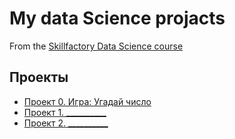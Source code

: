 # My data Science projacts
From the [Skillfactory Data Science course](https:/skillfactory.ru/data-scientist)

## Проекты

* [Проект 0. Игра: Угадай число](https://github.com/Mbarhatov/sf_data_science/tree/main/project_0)
* [Проект 1. __________](__________)
* [Проект 2. __________](__________)
